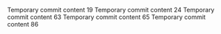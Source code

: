 Temporary commit content 19
Temporary commit content 24
Temporary commit content 63
Temporary commit content 65
Temporary commit content 86
